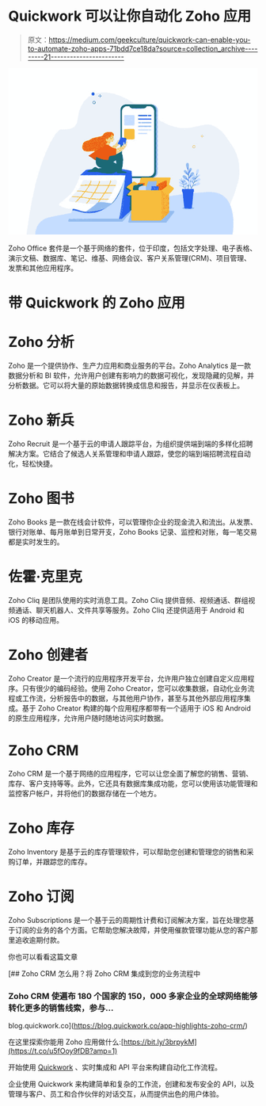 # Quickwork 可以让你自动化 Zoho 应用

> 原文：<https://medium.com/geekculture/quickwork-can-enable-you-to-automate-zoho-apps-71bdd7ce18da?source=collection_archive---------21----------------------->

![](img/eabf74ba3bf3c623f727faabd633e8c3.png)

Zoho Office 套件是一个基于网络的套件，位于印度，包括文字处理、电子表格、演示文稿、数据库、笔记、维基、网络会议、客户关系管理(CRM)、项目管理、发票和其他应用程序。

# **带 Quickwork 的 Zoho 应用**

# Zoho 分析

Zoho 是一个提供协作、生产力应用和商业服务的平台。Zoho Analytics 是一款数据分析和 BI 软件，允许用户创建有影响力的数据可视化，发现隐藏的见解，并分析数据。它可以将大量的原始数据转换成信息和报告，并显示在仪表板上。

# Zoho 新兵

Zoho Recruit 是一个基于云的申请人跟踪平台，为组织提供端到端的多样化招聘解决方案。它结合了候选人关系管理和申请人跟踪，使您的端到端招聘流程自动化，轻松快捷。

# **Zoho 图书**

Zoho Books 是一款在线会计软件，可以管理你企业的现金流入和流出。从发票、银行对账单、每月账单到日常开支，Zoho Books 记录、监控和对账，每一笔交易都是实时发生的。

# 佐霍·克里克

Zoho Cliq 是团队使用的实时消息工具。Zoho Cliq 提供音频、视频通话、群组视频通话、聊天机器人、文件共享等服务。Zoho Cliq 还提供适用于 Android 和 iOS 的移动应用。

# Zoho 创建者

Zoho Creator 是一个流行的应用程序开发平台，允许用户独立创建自定义应用程序。只有很少的编码经验。使用 Zoho Creator，您可以收集数据，自动化业务流程或工作流，分析报告中的数据，与其他用户协作，甚至与其他外部应用程序集成。基于 Zoho Creator 构建的每个应用程序都带有一个适用于 iOS 和 Android 的原生应用程序，允许用户随时随地访问实时数据。

# Zoho CRM

Zoho CRM 是一个基于网络的应用程序，它可以让您全面了解您的销售、营销、库存、客户支持等等。此外，它还具有数据库集成功能，您可以使用该功能管理和监控客户帐户，并将他们的数据存储在一个地方。

# Zoho 库存

Zoho Inventory 是基于云的库存管理软件，可以帮助您创建和管理您的销售和采购订单，并跟踪您的库存。

# **Zoho 订阅**

Zoho Subscriptions 是一个基于云的周期性计费和订阅解决方案，旨在处理您基于订阅的业务的各个方面。它帮助您解决故障，并使用催款管理功能从您的客户那里追收逾期付款。

你也可以看看这篇文章

[](https://blog.quickwork.co/app-highlights-zoho-crm/) [## Zoho CRM 怎么用？将 Zoho CRM 集成到您的业务流程中

### Zoho CRM 使遍布 180 个国家的 150，000 多家企业的全球网络能够转化更多的销售线索，参与…

blog.quickwork.co](https://blog.quickwork.co/app-highlights-zoho-crm/) 

在这里探索你能用 Zoho 应用做什么:[https://bit.ly/3brpykM](https://t.co/u5fOoy9fDB?amp=1)

开始使用 [Quickwork](https://quickwork.co/) 、实时集成和 API 平台来构建自动化工作流程。

企业使用 Quickwork 来构建简单和复杂的工作流，创建和发布安全的 API，以及管理与客户、员工和合作伙伴的对话交互，从而提供出色的用户体验。